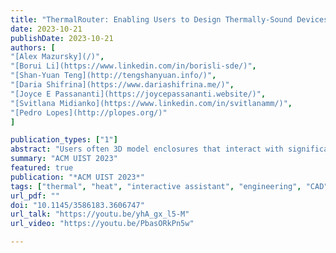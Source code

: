 ```yaml
---
title: "ThermalRouter: Enabling Users to Design Thermally-Sound Devices"
date: 2023-10-21
publishDate: 2023-10-21
authors: [
"[Alex Mazursky](/)",
"[Borui Li](https://www.linkedin.com/in/borisli-sde/)", 
"[Shan-Yuan Teng](http://tengshanyuan.info/)", 
"[Daria Shifrina](https://www.dariashifrina.me/)", 
"[Joyce E Passananti](https://joycepassananti.website/)", 
"[Svitlana Midianko](https://www.linkedin.com/in/svitlanamm/)", 
"[Pedro Lopes](http://plopes.org/)"
]

publication_types: ["1"]
abstract: "Users often 3D model enclosures that interact with significant heat sources, such as electronics or appliances that generate heat (e.g., CPU, motor, lamps, etc.). While parts made by users might function well aesthetically or structurally, they are rarely thermally-sound. This happens because heat transfer is non-intuitive; thus, engineering thermal solutions is not straightforward. To tackle this, we developed ThermalRouter, a CAD plugin that assists with improving the thermal performance of their models. ThermalRouter automatically converts regions of the model to be made from thermally-conductive materials (such as nylon or metallic-silicone). These regions act as heat channels, branching away from hotspots to dissipate heat. The key is that ThermalRouter automatically simulates the thermal performance of many possible heat channel configurations and presents the user with the most thermally-sound design (e.g., lowest temperature). Furthermore, it allows users to customize by balancing costs, indicating non-modifiable geometry, etc. Most importantly, ThermalRouter achieves this without requiring manual labor to set up or parse the results of complex thermal simulations."
summary: "ACM UIST 2023"
featured: true
publication: "*ACM UIST 2023*"
tags: ["thermal", "heat", "interactive assistant", "engineering", "CAD"]
url_pdf: ""
doi: "10.1145/3586183.3606747"
url_talk: "https://youtu.be/yhA_gx_l5-M"
url_video: "https://youtu.be/PbasORkPn5w"

---
```


